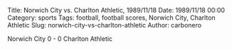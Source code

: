 Title: Norwich City vs. Charlton Athletic, 1989/11/18
Date: 1989/11/18 00:00
Category: sports
Tags: football, football scores, Norwich City, Charlton Athletic
Slug: norwich-city-vs-charlton-athletic
Author: carbonero


Norwich City 0 - 0 Charlton Athletic
